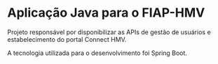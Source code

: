# Aplicação Java para o FIAP-HMV

Projeto responsável por disponibilizar as APIs de gestão de usuários e estabelecimento do portal Connect HMV.

A tecnologia utilizada para o desenvolvimento foi Spring Boot.


